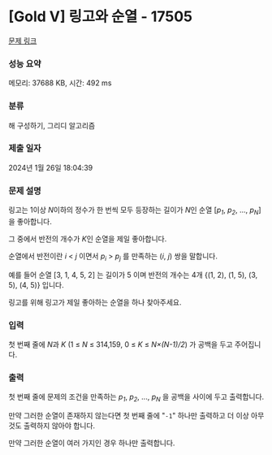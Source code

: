 # [Gold V] 링고와 순열 - 17505 

[문제 링크](https://www.acmicpc.net/problem/17505) 

### 성능 요약

메모리: 37688 KB, 시간: 492 ms

### 분류

해 구성하기, 그리디 알고리즘

### 제출 일자

2024년 1월 26일 18:04:39

### 문제 설명

<p>링고는 1이상 <em>N</em>이하의 정수가 한 번씩 모두 등장하는 길이가 <em>N</em>인 순열 [<em>p<sub>1</sub></em>, <em>p<sub>2</sub></em>, ..., <em>p<sub>N</sub></em>]을 좋아합니다.</p>

<p>그 중에서 반전의 개수가 <em>K</em>인 순열을 제일 좋아합니다.</p>

<p>순열에서 반전이란 <em>i</em> < <em>j</em> 이면서 <em>p<sub>i</sub></em> > <em>p<sub>j</sub></em> 를 만족하는 (<em>i</em>, <em>j</em>) 쌍을 말합니다.</p>

<p>예를 들어 순열 [3, 1, 4, 5, 2] 는 길이가 5 이며 반전의 개수는 4개 {(1, 2), (1, 5), (3, 5), (4, 5)} 입니다.</p>

<p>링고를 위해 링고가 제일 좋아하는 순열을 하나 찾아주세요.</p>

### 입력 

 <p>첫 번째 줄에 <em>N</em>과 <em>K</em> (1 ≤ <em>N</em> ≤ 314,159, 0 ≤ <em>K</em> ≤ <em>N×(N-1)/2</em>) 가 공백을 두고 주어집니다.</p>

### 출력 

 <p>첫 번째 줄에 문제의 조건을 만족하는 <em>p<sub>1</sub></em>, <em>p<sub>2</sub></em>, ..., <em>p<sub>N</sub></em> 을 공백을 사이에 두고 출력합니다.</p>

<p>만약 그러한 순열이 존재하지 않는다면 첫 번째 줄에 "<code>-1</code>" 하나만 출력하고 더 이상 아무것도 출력하지 않아야 합니다.</p>

<p>만약 그러한 순열이 여러 가지인 경우 하나만 출력합니다.</p>

